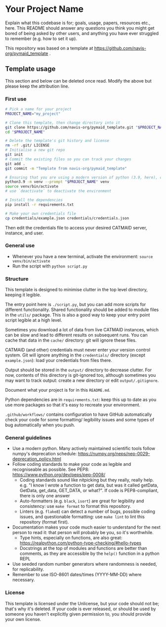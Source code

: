 # Your Project Name

Explain what this codebase is for; goals, usage, papers, resources etc., here.
This README should answer any questions you think you might get bored of
being asked by other users, and anything you have ever struggled to remember
(e.g. how to set it up).

This repository was based on a template at https://github.com/navis-org/pymaid_template .

## Template usage

This section and below can be deleted once read.
Modify the above but please keep the attribution line.

### First use

```sh
# Pick a name for your project
PROJECT_NAME="my_project"

# Clone this template, then change directory into it
git clone https://github.com/navis-org/pymaid_template.git "$PROJECT_NAME"
cd "$PROJECT_NAME"

# Delete the template's git history and license
rm -rf .git/ LICENSE
# Initialise a new git repo
git init
# Commit the existing files so you can track your changes
git add .
git commit -m "Template from navis-org/pymaid_template"

# Ensuring that you are using a modern version of python (3.9, here), create and activate a virtual environment
python3.9 -m venv --prompt "$PROJECT_NAME" venv
source venv/bin/activate
# use `deactivate` to deactivate the environment

# Install the dependencies
pip install -r requirements.txt

# Make your own credentials file
cp credentials/example.json credentials/credentials.json
```

Then edit the credentials file to access your desired CATMAID server, instance, and user.

### General use

- Whenever you have a new terminal, activate the environment: `source venv/bin/activate`
- Run the script with `python script.py`

### Structure

This template is designed to minimise clutter in the top level directory, keeping it legible.

The entry point here is `./script.py`, but you can add more scripts for different functionality.
Shared functionality should be added to module files in the `utils/` package.
This is also a good way to keep your entry point script legible at a high level.

Sometimes you download a lot of data from live CATMAID instances,
which can be slow and lead to different results on subsequent runs.
You can cache that data in the `cache/` directory: git will ignore these files.

CATMAID (and other) credentials must never enter your version control system.
Git will ignore anything in the `credentials/` directory (except `example.json`):
load your credentials from files there.

Output should be stored in the `output/` directory to decrease clutter.
For now, contents of this directory is git-ignored too,
although sometimes you may want to track output: create a new directory or edit `output/.gitignore`.

Document what your project is for in this `README.md`.

Python dependencies are in `requirements.txt`:
keep this up to date as you use more packages so that it's easy to recreate your environment.

`.github/workflows/` contains configuration to have GitHub automatically check your code
for some formatting/ legibility issues and some types of bug automatically when you push.

### General guidelines

- Use a modern python. Many actively maintained scientific tools follow numpy's deprecation schedule: https://numpy.org/neps/nep-0029-deprecation_policy.html
- Follow coding standards to make your code as legible and recogniseable as possible. See PEP8: https://www.python.org/dev/peps/pep-0008/
  - Coding standards sound like nitpicking but they really, really help. e.g. "I know I wrote a function to get data, but was it called getData, GetData, get_data, GET_DATA, or what?". If code is PEP8-compliant, there is only one answer
  - Auto-formatters (e.g. `black`, `isort`) are great for legibility and consistency: use `make format` to format this repository.
  - Linters (e.g. `flake8`) can detect a number of bugs, possible coding issues, and questionable formatting: use `make lint` to lint this repository (format first).
- Documentation makes your code much easier to understand for the next person to read it: that person will probably be you, so it's worthwhile.
  - Type hints, especially on functions, are also great: https://realpython.com/python-type-checking/#hello-types
  - Docstrings at the top of modules and functions are better than comments, as they are accessible by the `help()` function in a python REPL
- Use seeded random number generators where randomness is needed, for replicability.
- Remember to use ISO-8601 dates/times (YYYY-MM-DD) where necessary.

### License

This template is licensed under the Unlicense, but your code should not be;
that's why it's deleted.
If your code is ever released, or should be used by someone you haven't explicitly given permission to,
you should provide your own license.
